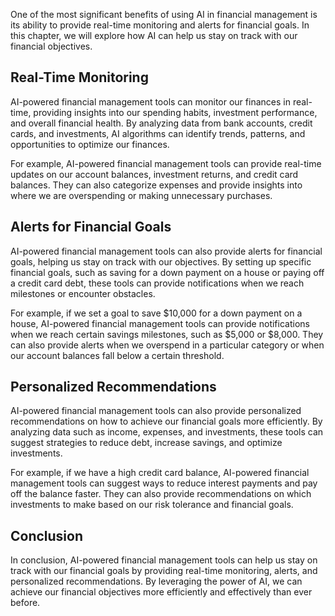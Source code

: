 

One of the most significant benefits of using AI in financial management is its ability to provide real-time monitoring and alerts for financial goals. In this chapter, we will explore how AI can help us stay on track with our financial objectives.

Real-Time Monitoring
--------------------

AI-powered financial management tools can monitor our finances in real-time, providing insights into our spending habits, investment performance, and overall financial health. By analyzing data from bank accounts, credit cards, and investments, AI algorithms can identify trends, patterns, and opportunities to optimize our finances.

For example, AI-powered financial management tools can provide real-time updates on our account balances, investment returns, and credit card balances. They can also categorize expenses and provide insights into where we are overspending or making unnecessary purchases.

Alerts for Financial Goals
--------------------------

AI-powered financial management tools can also provide alerts for financial goals, helping us stay on track with our objectives. By setting up specific financial goals, such as saving for a down payment on a house or paying off a credit card debt, these tools can provide notifications when we reach milestones or encounter obstacles.

For example, if we set a goal to save $10,000 for a down payment on a house, AI-powered financial management tools can provide notifications when we reach certain savings milestones, such as $5,000 or $8,000. They can also provide alerts when we overspend in a particular category or when our account balances fall below a certain threshold.

Personalized Recommendations
----------------------------

AI-powered financial management tools can also provide personalized recommendations on how to achieve our financial goals more efficiently. By analyzing data such as income, expenses, and investments, these tools can suggest strategies to reduce debt, increase savings, and optimize investments.

For example, if we have a high credit card balance, AI-powered financial management tools can suggest ways to reduce interest payments and pay off the balance faster. They can also provide recommendations on which investments to make based on our risk tolerance and financial goals.

Conclusion
----------

In conclusion, AI-powered financial management tools can help us stay on track with our financial goals by providing real-time monitoring, alerts, and personalized recommendations. By leveraging the power of AI, we can achieve our financial objectives more efficiently and effectively than ever before.
